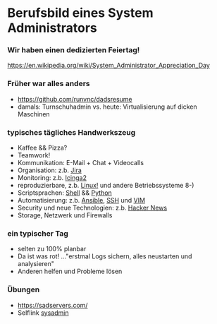 # Berufsbild eines System Administrators

### Wir haben einen dedizierten Feiertag!
https://en.wikipedia.org/wiki/System_Administrator_Appreciation_Day

### Früher war alles anders
* https://github.com/runvnc/dadsresume
* damals: Turnschuhadmin vs. heute: Virtualisierung auf dicken Maschinen

### typisches tägliches Handwerkszeug
* Kaffee && Pizza?
* Teamwork!
* Kommunikation: E-Mail + Chat + Videocalls
* Organisation: z.b. [Jira](https://de.wikipedia.org/wiki/Jira_(Software))
* Monitoring: z.b. [Icinga2](https://icinga.com/docs/icinga-2/latest/doc/01-about/)
* reproduzierbare, z.b. [Linux!](https://kernel.org/) und andere Betriebssysteme 8-)
* Scriptsprachen: [Shell](https://www.shellcheck.net/) && [Python](https://www.python.org/)
* Automatisierung: z.b. [Ansible](https://www.ansible.com/), [SSH](https://www.openssh.com/) und [VIM](https://www.vim.org/)
* Security und neue Technologien: z.b. [Hacker News](https://news.ycombinator.com/news)
* Storage, Netzwerk und Firewalls

### ein typischer Tag
* selten zu 100% planbar
* Da ist was rot! ..."erstmal Logs sichern, alles neustarten und analysieren"
* Anderen helfen und Probleme lösen

### Übungen
* https://sadservers.com/
* Selflink [sysadmin](https://github.com/bittorf/sysadmin)

